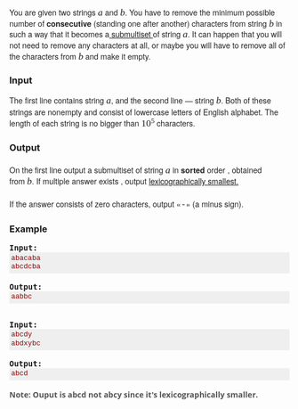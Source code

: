 <p style="padding: 0px; font-size: 14px; line-height: 1.4em; color: #222222; font-family: &quot;Helvetica Neue&quot;, Helvetica, Arial, sans-serif; margin: 0px 0px 1em !important;">&nbsp;</p>
<p style="padding: 0px; font-size: 14px; line-height: 1.4em; color: #222222; font-family: &quot;Helvetica Neue&quot;, Helvetica, Arial, sans-serif; margin: 0px 0px 1em !important;">&nbsp;</p>
<p style="padding: 0px; font-size: 14px; line-height: 1.4em; color: #222222; font-family: &quot;Helvetica Neue&quot;, Helvetica, Arial, sans-serif; margin: 0px 0px 1em !important;">You are given two strings&nbsp;<span style="font-size: 17.5px; font-family: &quot;times new roman&quot;, sans-serif; white-space: nowrap;"><em>a</em></span>&nbsp;and&nbsp;<span style="font-size: 17.5px; font-family: &quot;times new roman&quot;, sans-serif; white-space: nowrap;"><em>b</em></span>. You have to remove the minimum possible number of&nbsp;<span style="font-weight: bold;">consecutive</span>&nbsp;(standing one after another) characters from string&nbsp;<span style="font-size: 17.5px; font-family: &quot;times new roman&quot;, sans-serif; white-space: nowrap;"><em>b</em></span>&nbsp;in such a way that it becomes a<a href="https://en.wikipedia.org/wiki/Multiset">&nbsp;submultiset </a>of string&nbsp;<span style="font-size: 17.5px; font-family: &quot;times new roman&quot;, sans-serif; white-space: nowrap;"><em>a</em></span>. It can happen that you will not need to remove any characters at all, or maybe you will have to remove all of the characters from&nbsp;<span style="font-size: 17.5px; font-family: &quot;times new roman&quot;, sans-serif; white-space: nowrap;"><em>b</em></span>&nbsp;and make it empty.</p>
<h3>Input</h3>
<p><span style="color: #222222; font-family: &quot;Helvetica Neue&quot;, Helvetica, Arial, sans-serif; font-size: 14px;">The first line contains string&nbsp;</span><span style="font-size: 17.5px; font-family: &quot;times new roman&quot;, sans-serif; white-space: nowrap; color: #222222;"><em>a</em></span><span style="color: #222222; font-family: &quot;Helvetica Neue&quot;, Helvetica, Arial, sans-serif; font-size: 14px;">, and the second line&nbsp;— string&nbsp;</span><span style="font-size: 17.5px; font-family: &quot;times new roman&quot;, sans-serif; white-space: nowrap; color: #222222;"><em>b</em></span><span style="color: #222222; font-family: &quot;Helvetica Neue&quot;, Helvetica, Arial, sans-serif; font-size: 14px;">. Both of these strings are nonempty and consist of lowercase letters of English alphabet. The length of each string is no bigger than&nbsp;</span><span style="font-size: 17.5px; font-family: &quot;times new roman&quot;, sans-serif; white-space: nowrap; color: #222222;">10<span style="font-size: 13.125px; line-height: 0; position: relative; vertical-align: baseline; top: -0.5em;">5</span></span><span style="color: #222222; font-family: &quot;Helvetica Neue&quot;, Helvetica, Arial, sans-serif; font-size: 14px;">&nbsp;characters.</span></p>
<h3>Output</h3>
<p style="margin: 1.5em 0px 0px; padding: 0px; font-size: 14px; line-height: 1.4em; color: #222222; font-family: &quot;Helvetica Neue&quot;, Helvetica, Arial, sans-serif;">On the first line output a submultiset of string&nbsp;<span style="font-size: 17.5px; font-family: &quot;times new roman&quot;, sans-serif; white-space: nowrap;"><em>a </em></span>in <strong>sorted</strong> order<span style="font-size: 17.5px; font-family: &quot;times new roman&quot;, sans-serif; white-space: nowrap;"><em>&nbsp;</em></span>, obtained from&nbsp;<span style="font-size: 17.5px; font-family: &quot;times new roman&quot;, sans-serif; white-space: nowrap;"><em>b</em></span>.&nbsp;<span style="color: #222222; font-family: &quot;Helvetica Neue&quot;, Helvetica, Arial, sans-serif; font-size: 14px;">If multiple answer exists , output <a href="https://en.wikipedia.org/wiki/Lexicographical_order">lexicographically smallest</a></span><span style="color: #222222; font-family: &quot;Helvetica Neue&quot;, Helvetica, Arial, sans-serif; font-size: 14px;"><a href="https://en.wikipedia.org/wiki/Lexicographical_order">.</a></span></p>
<p style="margin: 1.5em 0px 0px; padding: 0px; font-size: 14px; line-height: 1.4em; color: #222222; font-family: &quot;Helvetica Neue&quot;, Helvetica, Arial, sans-serif;">If the answer consists of zero characters, output «<span style="font-size: 15.4px; font-family: &quot;courier new&quot;, monospace;">-</span>» (a minus sign).</p>
<h3>Example</h3>
<pre><strong>Input:</strong>
<pre style="margin: 0px; padding: 0.25em; font-size: 12.6px; font-family: Consolas, &quot;Lucida Console&quot;, &quot;Andale Mono&quot;, &quot;Bitstream Vera Sans Mono&quot;, &quot;Courier New&quot;, Courier; line-height: 1.25em; white-space: pre-wrap; word-wrap: break-word; color: #880000; background-color: #efefef;">abacaba<br>abcdcba</pre>
<strong>Output:</strong>
<pre style="margin: 0px; padding: 0.25em; font-size: 12.6px; font-family: Consolas, &quot;Lucida Console&quot;, &quot;Andale Mono&quot;, &quot;Bitstream Vera Sans Mono&quot;, &quot;Courier New&quot;, Courier; line-height: 1.25em; white-space: pre-wrap; word-wrap: break-word; color: #880000; background-color: #efefef;">aabbc</pre>
</pre>
<pre><strong>Input:</strong>
<pre style="margin: 0px; padding: 0.25em; font-size: 12.6px; font-family: Consolas, &quot;Lucida Console&quot;, &quot;Andale Mono&quot;, &quot;Bitstream Vera Sans Mono&quot;, &quot;Courier New&quot;, Courier; line-height: 1.25em; white-space: pre-wrap; word-wrap: break-word; color: #880000; background-color: #efefef;">abcdy<br>abdxybc</pre>
<strong>Output:</strong>
<pre style="margin: 0px; padding: 0.25em; font-size: 12.6px; font-family: Consolas, &quot;Lucida Console&quot;, &quot;Andale Mono&quot;, &quot;Bitstream Vera Sans Mono&quot;, &quot;Courier New&quot;, Courier; line-height: 1.25em; white-space: pre-wrap; word-wrap: break-word; color: #880000; background-color: #efefef;">abcd</pre>
<span style="box-sizing: border-box; font-weight: 700; color: #555555; font-family: &quot;Open Sans&quot;, &quot;Helvetica Neue&quot;, Helvetica, Arial, sans-serif; font-size: 14px; white-space: normal;">Note: </span><span style="box-sizing: border-box; font-weight: 700; color: #555555; font-family: &quot;Open Sans&quot;, &quot;Helvetica Neue&quot;, Helvetica, Arial, sans-serif; font-size: 14px; white-space: normal;">Ouput is</span><span style="box-sizing: border-box; font-weight: 700; color: #555555; font-family: &quot;Open Sans&quot;, &quot;Helvetica Neue&quot;, Helvetica, Arial, sans-serif; font-size: 14px; white-space: normal;"> abcd </span><span style="box-sizing: border-box; font-weight: 700; color: #555555; font-family: &quot;Open Sans&quot;, &quot;Helvetica Neue&quot;, Helvetica, Arial, sans-serif; font-size: 14px; white-space: normal;">not</span><span style="box-sizing: border-box; font-weight: 700; color: #555555; font-family: &quot;Open Sans&quot;, &quot;Helvetica Neue&quot;, Helvetica, Arial, sans-serif; font-size: 14px; white-space: normal;"> abcy </span><span style="box-sizing: border-box; font-weight: 700; color: #555555; font-family: &quot;Open Sans&quot;, &quot;Helvetica Neue&quot;, Helvetica, Arial, sans-serif; font-size: 14px; white-space: normal;">since it's lexicographically smaller.</span></pre>
<pre><div id="_mcePaste" style="position: absolute; left: -10000px; top: 166px; width: 1px; height: 1px; overflow: hidden;">&lt;pre&gt;&lt;s</div><div id="_mcePaste" style="position: absolute; left: -10000px; top: 166px; width: 1px; height: 1px; overflow: hidden;">trong&gt;Input:&lt;/strong&gt;</div><div id="_mcePaste" style="position: absolute; left: -10000px; top: 166px; width: 1px; height: 1px; overflow: hidden;">&lt;pre style="margin: 0px; padding: 0.25em; font-size: 12.6px; font-family: Consolas, &amp;quot;Lucida Console&amp;quot;, &amp;quot;Andale Mono&amp;quot;, &amp;quot;Bitstream Vera Sans Mono&amp;quot;, &amp;quot;Courier New&amp;quot;, Courier; line-height: 1.25em; white-space: pre-wrap; word-wrap: break-word; color: #880000; background-color: #efefef;"&gt;abacaba&lt;br&gt;abcdcba&lt;/pre&gt;</div><div id="_mcePaste" style="position: absolute; left: -10000px; top: 166px; width: 1px; height: 1px; overflow: hidden;">&lt;strong&gt;Output:&lt;/strong&gt;</div><div id="_mcePaste" style="position: absolute; left: -10000px; top: 166px; width: 1px; height: 1px; overflow: hidden;">&lt;pre style="margin: 0px; padding: 0.25em; font-size: 12.6px; font-family: Consolas, &amp;quot;Lucida Console&amp;quot;, &amp;quot;Andale Mono&amp;quot;, &amp;quot;Bitstream Vera Sans Mono&amp;quot;, &amp;quot;Courier New&amp;quot;, Courier; line-height: 1.25em; white-space: pre-wrap; word-wrap: break-word; color: #880000; background-color: #efefef;"&gt;aabbc&lt;/pre&gt;</div><div id="_mcePaste" style="position: absolute; left: -10000px; top: 166px; width: 1px; height: 1px; overflow: hidden;">&lt;/pr</div></pre>